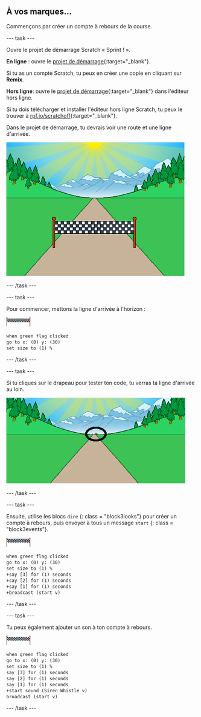 ## À vos marques...

Commençons par créer un compte à rebours de la course.

--- task ---

Ouvre le projet de démarrage Scratch « Sprint ! ».

**En ligne** : ouvre le [projet de démarrage](http://rpf.io/sprint-on){:target="_blank"}.

Si tu as un compte Scratch, tu peux en créer une copie en cliquant sur **Remix**.

**Hors ligne**: ouvre le [projet de démarrage](http://rpf.io/p/en/sprint-go){:target="_blank"} dans l'éditeur hors ligne.

Si tu dois télécharger et installer l'éditeur hors ligne Scratch, tu peux le trouver à [rpf.io/scratchoff](http://rpf.io/scratchoff){:target="_blank"}.

Dans le projet de démarrage, tu devrais voir une route et une ligne d'arrivée.

![projets de démarrage](images/sprint-starter.png)

--- /task ---

--- task ---

Pour commencer, mettons la ligne d'arrivée à l'horizon :

![sprite de la ligne d'arrivée](images/finish-line-sprite.png)

```blocks3
when green flag clicked
go to x: (0) y: (30)
set size to (1) %
```

--- /task ---

--- task ---

Si tu cliques sur le drapeau pour tester ton code, tu verras ta ligne d'arrivée au loin.

![ligne d'arrivée au loin](images/sprint-line-start-test-annotated.png)

--- /task ---

--- task ---

Ensuite, utilise les blocs `dire` {: class = "block3looks"} pour créer un compte à rebours, puis envoyer à tous un message `start` {: class = "block3events"}.

![sprite de la ligne d'arrivée](images/finish-line-sprite.png)

```blocks3
when green flag clicked
go to x: (0) y: (30)
set size to (1) %
+say [3] for (1) seconds
+say [2] for (1) seconds
+say [1] for (1) seconds
+broadcast (start v)
```

--- /task ---

--- task ---

Tu peux également ajouter un son à ton compte à rebours.

![sprite de la ligne d'arrivée](images/finish-line-sprite.png)

```blocks3
when green flag clicked
go to x: (0) y: (30)
set size to (1) %
say [3] for (1) seconds
say [2] for (1) seconds
say [1] for (1) seconds
+start sound (Siren Whistle v)
broadcast (start v)
```

--- /task ---
